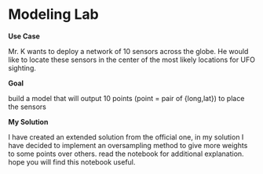 # Modeling Lab

**Use Case**

Mr. K wants to deploy a network of 10 sensors across the globe. He would like to locate these sensors in the center of the most likely locations for UFO sighting.

**Goal**

build a model that will output 10 points (point = pair of {long,lat}) to place the sensors

**My Solution**

I have created an extended solution from the official one, in my solution I have decided to implement an oversampling method to give more weights to some points over others. read the notebook for additional explanation.
hope you will find this notebook useful.
